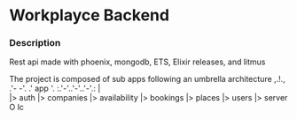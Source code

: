 # Workplayce Backend

### Description
Rest api made with phoenix, mongodb, ETS, Elixir releases, and litmus

The project is composed of sub apps following an umbrella architecture
      ,.!.,
   .'-     -'.
 .'    app    '.
:.'-'..'-'..'-'.:
        |       
        |> auth
        |> companies
        |> availability
        |> bookings
        |> places
        |> users
        |> server
        O lc


